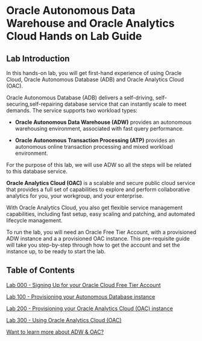 
# Oracle Autonomous Data Warehouse and Oracle Analytics Cloud Hands on Lab Guide

## Lab Introduction

In this hands-on lab, you will get first-hand experience of using Oracle Cloud, Oracle Autonomous Database (ADB) and Oracle Analytics Cloud (OAC).

Oracle Autonomous Database (ADB) delivers a self-driving, self-securing,self-repairing database service that can instantly scale to meet demands. The service supports two workload types:

-   **Oracle Autonomous Data Warehouse (ADW)** provides an autonomous warehousing environment, associated with fast query performance.

-   **Oracle Autonomous Transaction Processing (ATP)** provides an autonomous online transaction processing and mixed workload environment.

For the purpose of this lab, we will use ADW so all the steps will be related to this database service.

**Oracle Analytics Cloud (OAC)** is a scalable and secure public cloud service that provides a full set of capabilities to explore and perform collaborative analytics for you, your workgroup, and your enterprise.

With Oracle Analytics Cloud, you also get flexible service management capabilities, including fast setup, easy scaling and patching, and automated lifecycle management.

To run the lab, you will need an Oracle Free Tier Account, with a provisioned ADW instance and a a provisioned OAC instance. This pre-requisite guide will take you step-by-step through how to get the account and set the instance up, to be ready to start the lab.

## Table of Contents

[Lab 000 - Signing Up for your Oracle Cloud Free Tier Account](/Lab0/README.md)

[Lab 100 - Provisioning your Autonomous Database instance](/Lab1/README.md)

[Lab 200 - Provisioning your Oracle Analytics Cloud (OAC) instance](/Lab2/README.md)

[Lab 300 - Using Oracle Analytics Cloud (OAC)](/Lab3/README.md)

[Want to learn more about ADW & OAC?](/Appendix/README.md)

